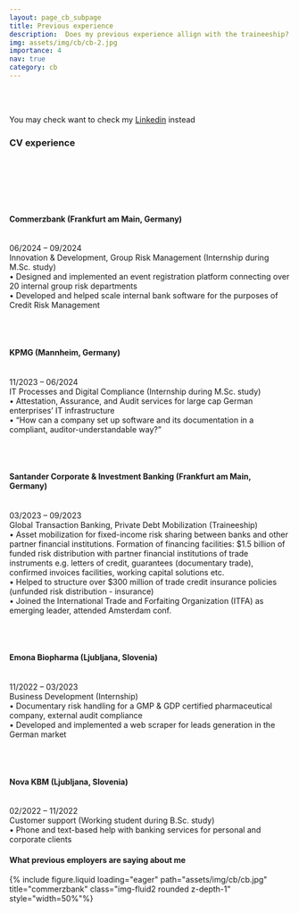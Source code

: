 ```yaml
---
layout: page_cb_subpage
title: Previous experience
description:  Does my previous experience allign with the traineeship?
img: assets/img/cb/cb-2.jpg
importance: 4
nav: true
category: cb
---
```



<br>
<br>

You may check want to check my [Linkedin](https://linkedin.com/in/gregormihelac/) instead


### CV experience
<br>
<br>

<br><br>

#### Commerzbank (Frankfurt am Main, Germany) <br><br>
06/2024 – 09/2024 <br>
Innovation & Development, Group Risk Management (Internship during M.Sc. study) <br>
•	Designed and implemented an event registration platform connecting over 20 internal group risk departments <br>
•	Developed and helped scale internal bank software for the purposes of Credit Risk Management<br>

<br><br>

#### KPMG (Mannheim, Germany)<br><br>
11/2023 – 06/2024 <br>
IT Processes and Digital Compliance (Internship during M.Sc. study)<br>
•	Attestation, Assurance, and Audit services for large cap German enterprises’ IT infrastructure<br>
•	“How can a company set up software and its documentation in a compliant, auditor-understandable way?”<br>

<br><br>

#### Santander Corporate & Investment Banking (Frankfurt am Main, Germany)<br><br>
03/2023 – 09/2023<br>
Global Transaction Banking, Private Debt Mobilization (Traineeship)<br>
•	Asset mobilization for fixed-income risk sharing between banks and other partner financial institutions. Formation of financing facilities: $1.5 billion of funded risk distribution with partner financial institutions of trade instruments e.g. letters of credit, guarantees (documentary trade), confirmed invoices facilities, working capital solutions etc.<br>
•	Helped to structure over $300 million of trade credit insurance policies (unfunded risk distribution - insurance)<br>
•	Joined the International Trade and Forfaiting Organization (ITFA) as emerging leader, attended Amsterdam conf.<br>

<br><br>

#### Emona Biopharma (Ljubljana, Slovenia)<br><br>
11/2022 – 03/2023<br>
Business Development (Internship)<br>
•	Documentary risk handling for a GMP & GDP certified pharmaceutical company, external audit compliance<br>
•	Developed and implemented a web scraper for leads generation in the German market<br>

<br><br>

#### Nova KBM (Ljubljana, Slovenia)<br><br>
02/2022 – 11/2022<br>
Customer support (Working student during B.Sc. study)<br>
•	Phone and text-based help with banking services for personal and corporate clients<br>



#### What previous employers are saying about me


<div class="row">
    <div class="col-sm mt-3 mt-md-0">
        {% include figure.liquid loading="eager" path="assets/img/cb/cb.jpg" title="commerzbank" class="img-fluid2 rounded z-depth-1" style="width=50%"%}
    </div>
</div>